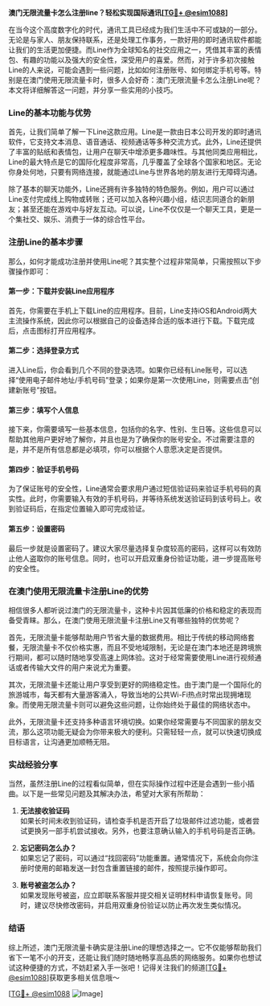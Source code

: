 **澳门无限流量卡怎么注册line？轻松实现国际通讯[[TG💪+ @esim1088](https://t.me/s/esim1088)]**

在当今这个高度数字化的时代，通讯工具已经成为我们生活中不可或缺的一部分。无论是与家人、朋友保持联系，还是处理工作事务，一款好用的即时通讯软件都能让我们的生活更加便捷。而Line作为全球知名的社交应用之一，凭借其丰富的表情包、有趣的功能以及强大的安全性，深受用户的喜爱。然而，对于许多初次接触Line的人来说，可能会遇到一些问题，比如如何注册账号、如何绑定手机号等。特别是在澳门使用无限流量卡时，很多人会好奇：澳门无限流量卡怎么注册Line呢？本文将详细解答这一问题，并分享一些实用的小技巧。

### Line的基本功能与优势

首先，让我们简单了解一下Line这款应用。Line是一款由日本公司开发的即时通讯软件，它支持文本消息、语音通话、视频通话等多种交流方式。此外，Line还提供了丰富的贴纸和表情包，让用户在聊天中增添更多趣味性。与其他同类应用相比，Line的最大特点是它的国际化程度非常高，几乎覆盖了全球各个国家和地区。无论你身处何地，只要有网络连接，就能通过Line与世界各地的朋友进行无障碍沟通。

除了基本的聊天功能外，Line还拥有许多独特的特色服务。例如，用户可以通过Line支付完成线上购物或转账；还可以加入各种兴趣小组，结识志同道合的新朋友；甚至还能在游戏中与好友互动。可以说，Line不仅仅是一个聊天工具，更是一个集社交、娱乐、消费于一体的综合性平台。

### 注册Line的基本步骤

那么，如何才能成功注册并使用Line呢？其实整个过程非常简单，只需按照以下步骤操作即可：

#### 第一步：下载并安装Line应用程序
首先，你需要在手机上下载Line的应用程序。目前，Line支持iOS和Android两大主流操作系统，因此你可以根据自己的设备选择合适的版本进行下载。下载完成后，点击图标打开应用程序。

#### 第二步：选择登录方式
进入Line后，你会看到几个不同的登录选项。如果你已经有Line账号，可以选择“使用电子邮件地址/手机号码”登录；如果你是第一次使用Line，则需要点击“创建新账号”按钮。

#### 第三步：填写个人信息
接下来，你需要填写一些基本信息，包括你的名字、性别、生日等。这些信息可以帮助其他用户更好地了解你，并且也是为了确保你的账号安全。不过需要注意的是，并不是所有信息都是必填项，你可以根据个人意愿决定是否提供。

#### 第四步：验证手机号码
为了保证账号的安全性，Line通常会要求用户通过短信验证码来验证手机号码的真实性。此时，你需要输入有效的手机号码，并等待系统发送验证码到该号码上。收到验证码后，在指定位置输入即可完成验证。

#### 第五步：设置密码
最后一步就是设置密码了。建议大家尽量选择复杂度较高的密码，这样可以有效防止他人盗取你的账号信息。同时，也可以开启双重身份验证功能，进一步提高账号的安全性。

### 在澳门使用无限流量卡注册Line的优势

相信很多人都听说过澳门的无限流量卡，这种卡片因其低廉的价格和稳定的表现而备受青睐。那么，在澳门使用无限流量卡注册Line又有哪些独特的优势呢？

首先，无限流量卡能够帮助用户节省大量的数据费用。相比于传统的移动网络套餐，无限流量卡不仅价格实惠，而且不受地域限制，无论是在澳门本地还是跨境旅行期间，都可以随时随地享受高速上网体验。这对于经常需要使用Line进行视频通话或者传输大文件的用户来说尤为重要。

其次，无限流量卡还能让用户享受到更好的网络稳定性。由于澳门是一个国际化的旅游城市，每天都有大量游客涌入，导致当地的公共Wi-Fi热点时常出现拥堵现象。而使用无限流量卡则可以避免这些问题，让你始终处于最佳的网络状态中。

此外，无限流量卡还支持多种语言环境切换。如果你经常需要与不同国家的朋友交流，那么这项功能无疑会为你带来极大的便利。只需轻轻一点，就可以快速切换成目标语言，让沟通更加顺畅无阻。

### 实战经验分享

当然，虽然注册Line的过程看似简单，但在实际操作过程中还是会遇到一些小插曲。以下是一些常见问题及其解决办法，希望对大家有所帮助：

1. **无法接收验证码**  
   如果长时间未收到验证码，请检查手机是否开启了垃圾邮件过滤功能，或者尝试更换另一部手机尝试接收。另外，也要注意确认输入的手机号码是否正确。

2. **忘记密码怎么办？**  
   如果忘记了密码，可以通过“找回密码”功能重置。通常情况下，系统会向你注册时使用的邮箱发送一封包含重置链接的邮件，按照提示操作即可。

3. **账号被盗怎么办？**  
   如果发现账号被盗，应立即联系客服并提交相关证明材料申请恢复账号。同时，建议尽快修改密码，并启用双重身份验证以防止再次发生类似情况。

### 结语

综上所述，澳门无限流量卡确实是注册Line的理想选择之一。它不仅能够帮助我们省下一笔不小的开支，还能让我们随时随地畅享高品质的网络服务。如果你也想试试这种便捷的方式，不妨赶紧入手一张吧！记得关注我们的频道[[TG💪+ @esim1088](https://t.me/s/esim1088)]获取更多相关信息哦～  

[[TG💪+ @esim1088](https://t.me/s/esim1088) ![Image](https://i.postimg.cc/4NQfJmqS/Snipaste-2025-05-13-00-14-12.png)]